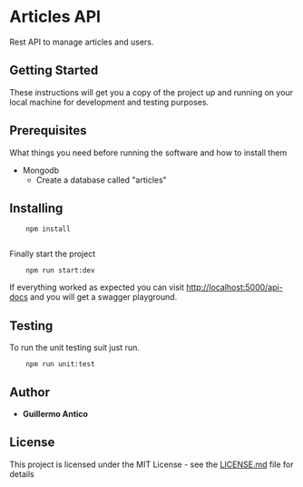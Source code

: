 # Articles API

Rest API to manage articles and users.

## Getting Started

These instructions will get you a copy of the project up and running on your local machine for development and testing purposes.

## Prerequisites

What things you need before running the software and how to install them

- Mongodb
    - Create a database called "articles" 
    
## Installing


```
    npm install
    
```

Finally start the project
  
```
    npm run start:dev
```

If everything worked as expected you can visit [http://localhost:5000/api-docs](http://localhost:5000/api-docs)
and you will get a swagger playground.

## Testing

To run the unit testing suit just run.
```
    npm run unit:test
```
## Author

* **Guillermo Antico** 


## License

This project is licensed under the MIT License - see the [LICENSE.md](LICENSE.md) file for details

